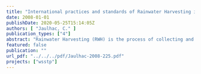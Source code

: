 ```yaml
---
title: "International practices and standards of Rainwater Harvesting in urban and peri-urban environment and current R&D projects"
date: 2008-01-01
publishDate: 2020-05-25T15:14:05Z
authors: [ "Jaulhac, C." ]
publication_types: ["4"]
abstract: "Rainwater Harvesting (RWH) is the process of collecting and storing rainwater for a later use. This technique could be an alternative water source in response of a climate change context. In this review, the state of this practice worldwide was studied. Some discrepancies between countries have been highlighted. First, between developed and developing countries, gaps concerning techniques and regarding the main purposes (water savings for the first ones and drinking purposes for the last ones) were reported. Then, within developed countries themselves, acceptance and standards of RWH installations are different, with precise guidelines and norms for countries leading the way on RWH practices. The scale of applications (RWH for households – up to 50 inhabitants, for large buildings and for urban area) is discussed and the state of the technique showed that there were more potential of technological development and challenges for large scale systems than for households. Finally, this report draws the attention to the needs in terms of Research and Development projects. Six main aspects were highlighted: drinking water, energy compensation, environmental impacts, economical aspects and the integration of stormwater management and rainwater harvesting. The last feature concerns hygienic aspect, but the report do not focus on this consideration."
featured: false
publication: ""
url_pdf: "../../../pdf/Jaulhac-2008-225.pdf"
projects: ["wsstp"]
---
```


